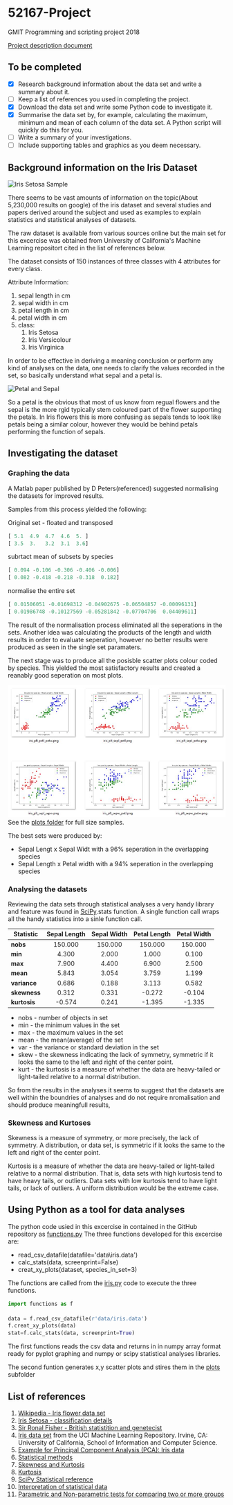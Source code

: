 <!-- https://guides.github.com/features/mastering-markdown/ -->
# 52167-Project
GMIT Programming and scripting project 2018

[Project description document](doc/GMIT_Project_Description.pdf)

## To be completed

- [x] Research background information about the data set and write a summary about it.
- [ ] Keep a list of references you used in completing the project.
- [x] Download the data set and write some Python code to investigate it.
- [x] Summarise the data set by, for example, calculating the maximum, minimum and mean of each column of the data set. A Python script will quickly do this for you.
- [ ] Write a summary of your investigations.
- [ ] Include supporting tables and graphics as you deem necessary.

## Background information on the Iris Dataset
![Iris Setosa Sample](http://www.twofrog.com/images/iris38a.jpg)

There seems to be vast amounts of information on the topic(About 5,230,000 results on google) of the iris dataset and several studies and papers derived around the subject and used as examples to explain statistics and statistical analyses of datasets.

The raw dataset is available from various sources online but the main set for this excercise was obtained from University of California's Machine Learning repositort cited in the list of references below.

The dataset consists of 150 instances of three classes with 4 attributes for every class.

Attribute Information:

1. sepal length in cm
1. sepal width in cm
1. petal length in cm
1. petal width in cm
1. class: 
   1. Iris Setosa
   1. Iris Versicolour
   1. Iris Virginica

In order to be effective in deriving a meaning conclusion or perform any kind of analyses on the data, one needs to clarify the values recorded in the set, so basically understand what sepal and a petal is.

![Petal and Sepal](https://www.wpclipart.com/plants/diagrams/plant_parts/petal_sepal_label.png)

So a petal is the obvious that most of us know from regual flowers and the sepal is the more rgid typically stem coloured part of the flower supporting the petals. In Iris flowers this is more confusing as sepals tends to look like petals being a similar colour, however they would be behind petals performing the function of sepals.

## Investigating the dataset
### Graphing the data

A Matlab paper published by D Peters(referenced) suggested normalising the datasets for improved results.

Samples from this process yielded the following:

Original set - floated and transposed
```python
[ 5.1  4.9  4.7  4.6  5. ]
[ 3.5  3.   3.2  3.1  3.6]
```
subrtact mean of subsets by species
```python
[ 0.094 -0.106 -0.306 -0.406 -0.006]
[ 0.082 -0.418 -0.218 -0.318  0.182]
```
normalise the entire set
```python
[ 0.01506051 -0.01698312 -0.04902675 -0.06504857 -0.00096131]
[ 0.01986748 -0.10127569 -0.05281842 -0.07704706  0.04409611]
```

The result of the normalisation process eliminated all the seperations in the sets. Another idea was calculating the products of the length and width results in order to evaluate seperation, however no better results were produced as seen in the single set paramaters.

The next stage was to produce all the posisble scatter plots colour coded by species. This yielded the most satisfactory results and created a reanably good seperation on most plots.

![Scatter Plots](samples/Capture.JPG)
See the [plots folder](plots/) for full size samples.

The best sets were produced by:
* Sepal Lengt x Sepal Widt with a 96% seperation in the overlapping species
* Sepal Length x Petal width with a 94% seperation in the overlapping species

### Analysing the datasets

Reviewing the data sets through statistical analyses a very handy library and feature was found in [SciPy][1].stats function. A single function call wraps all the handy statistics into a sinle function call.

Statistic|Sepal Length|Sepal Width|Petal Length|Petal Width
---------|:----------:|:---------:|:----------:|:-----------:
**nobs**|150.000|150.000|150.000|150.000
**min**|4.300|2.000|1.000|0.100
**max**|7.900|4.400|6.900|2.500
**mean**|5.843|3.054|3.759|1.199
**variance**|0.686|0.188|3.113|0.582
**skewness**|0.312|0.331|-0.272|-0.104
**kurtosis**|-0.574|0.241|-1.395|-1.335

* nobs  - number of objects in set
* min   - the minimum values in the set
* max   - the maximum values in the set
* mean  - the mean(average) of the set
* var   - the variance or standard deviation in the set
* skew  - the skewness indicating the lack of symmetry, symmetric if it looks the same to the left and right of the center point.
* kurt  - the kurtosis is a measure of whether the data are heavy-tailed or light-tailed relative to a normal distribution. 

So from the results in the analyses it seems to suggest that the datasets are well within the boundries of analyses and do not require nromalisation and should produce meaningfull results,

### Skewness and Kurtoses 

Skewness is a measure of symmetry, or more precisely, the lack of symmetry. A distribution, or data set, is symmetric if it looks the same to the left and right of the center point. 

Kurtosis is a measure of whether the data are heavy-tailed or light-tailed relative to a normal distribution. That is, data sets with high kurtosis tend to have heavy tails, or outliers. Data sets with low kurtosis tend to have light tails, or lack of outliers. A uniform distribution would be the extreme case. 

## Using Python as a tool for data analyses

The python code usied in this excercise in contained in the GitHub repository as [functions.py][2] The three functions developed for this excercise are:

* read_csv_datafile(datafile='data\\iris.data')
* calc_stats(data, screenprint=False)
* creat_xy_plots(dataset, species_in_set=3)

The functions are called from the [iris.py][3] code to execute the three functions.

```python
import functions as f

data = f.read_csv_datafile(r'data/iris.data')
f.creat_xy_plots(data)
stat=f.calc_stats(data, screenprint=True)
```

The first functions reads the csv data and returns in in numpy array format ready for pyplot graphing and numpy or scipy statistical analyses libraries.

The second funtion generates x,y scatter plots and stires them in the [plots][4] subfolder

## List of references
1. [Wikipedia - Iris flower data set](https://en.wikipedia.org/wiki/Iris_flower_data_set)
1. [Iris Setosa - classification details](https://alchetron.com/Iris-setosa)
1. [Sir Ronal Fisher - British statistition and genetecist](https://en.wikipedia.org/wiki/Ronald_Fisher)
1. [Iris data set](https://archive.ics.uci.edu/ml/datasets/iris) from the UCI Machine Learning Repository. Irvine, CA: University of California, School of Information and Computer Science.
1. [Example for Principal Component Analysis (PCA): Iris data](https://www.math.umd.edu/~petersd/666/html/iris_pca.html)
1. [Statistical methods](https://www.encyclopedia.com/computing/dictionaries-thesauruses-pictures-and-press-releases/statistical-methods)
1. [Skewness and Kurtosis](https://www.itl.nist.gov/div898/handbook/eda/section3/eda35b.htm)
1. [Kurtosis](https://en.wikipedia.org/wiki/Kurtosis)
1. [SciPy Statistical reference](https://docs.scipy.org/doc/scipy/reference/generated/scipy.stats.describe.html)
1. [Interpretation of statistical data](https://blog.udemy.com/interpretation-of-data/)
1. [Parametric and Non-parametric tests for comparing two or more groups 
](https://www.healthknowledge.org.uk/public-health-textbook/research-methods/1b-statistical-methods/parametric-nonparametric-tests)

[1]: https://docs.scipy.org/doc/scipy/reference/generated/scipy.stats.describe.html
[2]: functions.py
[3]: iris.ph
[4]: /plots